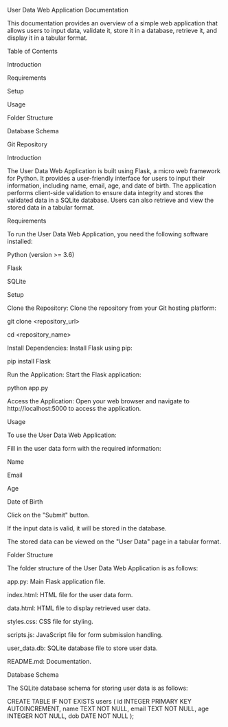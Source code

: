User Data Web Application Documentation


This documentation provides an overview of a simple web application that allows users to input data, validate it, store it in a database, retrieve it, and display it in a tabular format.

Table of Contents

Introduction

Requirements

Setup

Usage

Folder Structure

Database Schema

Git Repository

Introduction

The User Data Web Application is built using Flask, a micro web framework for Python. It provides a user-friendly interface for users to input their information, including name, email, age, and date of birth. The application performs client-side validation to ensure data integrity and stores the validated data in a SQLite database. Users can also retrieve and view the stored data in a tabular format.

Requirements

To run the User Data Web Application, you need the following software installed:

Python (version >= 3.6)

Flask

SQLite

Setup

Clone the Repository: Clone the repository from your Git hosting platform:

git clone <repository_url>

cd <repository_name>

Install Dependencies: Install Flask using pip:

pip install Flask

Run the Application: Start the Flask application:


python app.py

Access the Application: Open your web browser and navigate to http://localhost:5000 to access the application.

Usage

To use the User Data Web Application:

Fill in the user data form with the required information:

Name

Email

Age

Date of Birth

Click on the "Submit" button.


If the input data is valid, it will be stored in the database.

The stored data can be viewed on the "User Data" page in a tabular format.

Folder Structure

The folder structure of the User Data Web Application is as follows:

app.py: Main Flask application file.

index.html: HTML file for the user data form.

data.html: HTML file to display retrieved user data.

styles.css: CSS file for styling.

scripts.js: JavaScript file for form submission handling.

user_data.db: SQLite database file to store user data.

README.md: Documentation.

Database Schema

The SQLite database schema for storing user data is as follows:

CREATE TABLE IF NOT EXISTS users (
    id INTEGER PRIMARY KEY AUTOINCREMENT,
    name TEXT NOT NULL,
    email TEXT NOT NULL,
    age INTEGER NOT NULL,
    dob DATE NOT NULL
);

